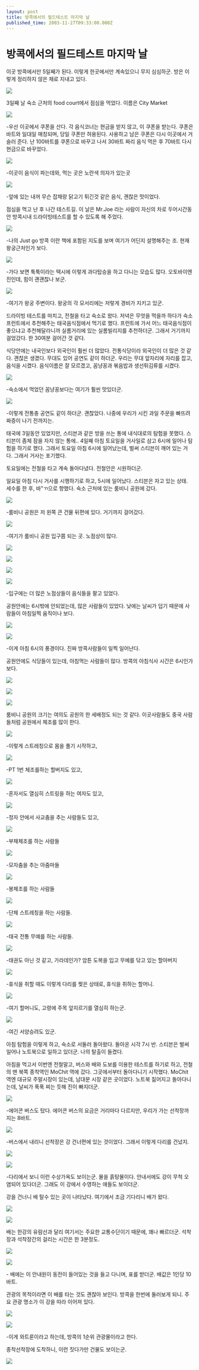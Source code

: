 ```yaml
---
layout: post
title: 방콕에서의 필드테스트 마지막 날
published_time: 2003-11-27T09:33:00.000Z
---
```


# 방콕에서의 필드테스트 마지막 날


이곳 방콕에서만 5일째가 된다. 이렇게 한곳에서만 계속있으니 무지 심심하군. 방은 이렇게 정리하지 않은 채로 지내고 있다.

![](../pds/200902/17/80/a0109780_499a24a8cc857.jpg)

3일째 날 숙소 근처의 food court에서 점심을 먹었다. 이름은 City Market

![](../pds/200902/17/80/a0109780_499a24a7f3de7.jpg)

-우선 이곳에서 쿠폰을 산다. 각 음식코너는 현금을 받지 않고, 이 쿠폰을 받는다. 쿠폰은 바트와 일대일 매칭되며, 당일 쿠폰만 허용된다. 사용하고 남은 쿠폰은 다시 이곳에서 거슬러 준다. 난 100바트를 쿠폰으로 바꾸고 나서 30바트 짜리 음식 먹은 후 70바트 다시 현금으로 바꾸었다.

![](../pds/200902/17/80/a0109780_499a24a76052d.jpg)

-이곳이 음식이 파는데와, 먹는 곳은 노란색 의자가 있는곳

![](../pds/200902/17/80/a0109780_499a24a1bc5f2.jpg)

-앞에 있는 내꺼 무슨 잡채랑 닭고기 튀긴것 같은 음식, 괜찮은 맛이었다.

점심을 먹고 난 후 나간 테스트길. 이 날은 Mr.Joe 라는 사람이 자신의 차로 두어시간동안 방콕시내 드라이빙테스트를 할 수 있도록 해 주었다.

![](../pds/200902/17/80/a0109780_499a24b56ee2d.jpg)

-나의 Just go 방콕 이란 책에 포함된 지도를 보며 여기가 어딘지 설명해주는 조. 현재 왕궁근처인가 보다.

![](../pds/200902/17/80/a0109780_499a24b4d7a60.jpg)

-가다 보면 툭툭이라는 택시에 이렇게 과다탑승을 하고 다니는 모습도 많다. 오토바이엔진인데, 힘이 괜괜찮나 보군.

![](../pds/200902/17/80/a0109780_499a24b622ed1.jpg)

-여기가 왕궁 주변이다. 왕궁의 각 모서리에는 저렇게 경비가 지키고 있군.

드라이빙 테스트를 마치고, 전철을 타고 숙소로 왔다. 저녁은 무엇을 먹을까 하다가 숙소 프런트에서 추천해주는 태국음식점에서 먹기로 했다. 프런트에 가서 어느 태국음식점이 좋으냐고 추천해달라니까 실롬거리에 있는 실롬빌리지를 추천하더군. 그래서 거기까지 걸었갔다. 한 30여분 걸어간 것 같다.

식당안에는 내국인보다 외국인이 훨씬 더 많았다. 전통식당이라 외국인이 더 많은 것 같다. 괜찮은 생겼다. 무대도 있어 공연도 같이 하더군. 우리는 무대 앞자리에 자리를 잡고, 음식을 시켰다. 음식이름은 잘 모르겠고, 꼼냥꽁과 볶음밥과 생선튀김류를 시켰다.

![](../pds/200902/17/80/a0109780_499a24c079681.jpg)

-숙소에서 먹었던 꼼냥꽁보다는 여기가 훨씬 맛있더군.

![](../pds/200902/17/80/a0109780_499a24c09893d.jpg)

-이렇게 전통충 공연도 같이 하더군. 괜찮았다. 나중에 우리가 시킨 과일 주문을 빠뜨려 짜증이 나기 전까지는.

태국에 3일동안 있었지만, 스티븐과 같은 방을 쓰는 통에 내식대로의 탐험을 못했다. 스티븐이 좀체 잠을 자지 않는 통에.. 4일째 아침 토요일을 거사일로 삼고 6시에 일어나 탐험을 하기로 했다. 그래서 토요일 아침 6시에 일어났는데, 벌써 스티븐이 깨어 있는 거다. 그래서 거사는 포기했다.

토요일에는 전철을 타고 계속 돌아다녔다. 전철안은 시원하더군.

일요일 아침 다시 거사를 시행하기로 하고, 5시에 일어났다. 스티븐은 자고 있는 상태. 세수를 한 후, 바"ㄲ으로 향했다. 숙소 근처에 있는 룸비니 공원에 갔다.

![](../pds/200902/17/80/a0109780_499a25025e30a.jpg)

-룸비니 공원은 저 왼쪽 큰 건물 뒤편에 있다. 거기까지 걸어갔다.

![](../pds/200902/17/80/a0109780_499a24c8eaad3.jpg)

-여기가 룸비니 공원 입구쯤 되는 곳. 노점상이 많다.

![](http://pb.woojja.com/gallery/sungyong/20030622-thai5/IMG_4094.jpg)

![](http://pb.woojja.com/gallery/sungyong/20030622-thai5/IMG_4095.jpg)

![](http://pb.woojja.com/gallery/sungyong/20030622-thai5/IMG_4137.jpg)

![](http://pb.woojja.com/gallery/sungyong/20030622-thai5/IMG_4136.jpg)

-입구에는 더 많은 노점상들이 음식들을 팔고 있었다.

공원안에는 6시밖에 안되었는데, 많은 사람들이 있었다. 낮에는 날씨가 덥기 때문에 사람들이 아침일찍 움직이나 보다.

![](http://pb.woojja.com/gallery/sungyong/20030622-thai5/IMG_4097.jpg)

![](http://pb.woojja.com/gallery/sungyong/20030622-thai5/IMG_4098.jpg)

-이게 아침 6시의 풍경이다. 진짜 방콕사람들이 일찍 일어난다.

공원안에도 식당들이 있는데, 아침먹는 사람들이 많다. 방콕의 아침식사 시간은 6시인가 보다.

![](http://pb.woojja.com/gallery/sungyong/20030622-thai5/IMG_4101.jpg)

![](http://pb.woojja.com/gallery/sungyong/20030622-thai5/IMG_4100.jpg)

![](http://pb.woojja.com/gallery/sungyong/20030622-thai5/IMG_4102.jpg)

룸비니 공원의 크기는 여의도 공원의 한 세배정도 되는 것 같다. 이곳사람들도 중국 사람들처럼 공원에서 체조를 많이 한다.

![](http://pb.woojja.com/gallery/sungyong/20030622-thai5/IMG_4103.jpg)

-이렇게 스트레칭으로 몸을 풀기 시작하고,

![](http://pb.woojja.com/gallery/sungyong/20030622-thai5/IMG_4105.jpg)

-PT 1번 체조를하는 할버지도 있고,

![](http://pb.woojja.com/gallery/sungyong/20030622-thai5/IMG_4106.jpg)

-혼자서도 열심히 스트링을 하는 여자도 있고,

![](http://pb.woojja.com/gallery/sungyong/20030622-thai5/IMG_4109.jpg)

-정자 안에서 사교춤을 추는 사람들도 있고,

![](http://pb.woojja.com/gallery/sungyong/20030622-thai5/IMG_4111.jpg)

-부채체조를 하는 사람들

![](http://pb.woojja.com/gallery/sungyong/20030622-thai5/IMG_4118.jpg)

-모자춤을 추는 아줌마들

![](http://pb.woojja.com/gallery/sungyong/20030622-thai5/IMG_4119.jpg)

-봉체조를 하는 사람들

![](http://pb.woojja.com/gallery/sungyong/20030622-thai5/IMG_4122.jpg)

-단체 스트레칭을 하는 사람들.

![](http://pb.woojja.com/gallery/sungyong/20030622-thai5/IMG_4123.jpg)

-태국 전통 무예를 하는 사람들.

![](http://pb.woojja.com/gallery/sungyong/20030622-thai5/IMG_4126.jpg)

-태권도 아닌 것 같고, 가라데인가? 암튼 도복을 입고 무예를 닦고 있는 할아버지

![](http://pb.woojja.com/gallery/sungyong/20030622-thai5/IMG_4128.jpg)

-휴식을 취할 때도 이렇게 다리를 찢은 상태로, 휴식을 취하는 할머니.

![](http://pb.woojja.com/gallery/sungyong/20030622-thai5/IMG_4129.jpg)

-여기 할머니도, 고령에 주목 앞지르기를 열심히 하는군.

![](http://pb.woojja.com/gallery/sungyong/20030622-thai5/IMG_4133.jpg)

-여긴 서양승려도 있군.

아침 탐험을 이렇게 하고, 숙소로 서둘러 돌아왔다. 돌아온 시각 7시 반. 스티븐은 벌써 일어나 노트북으로 일하고 있더군. 나의 탈출이 들켰다.

아침을 먹고서 이번엔 전철말고, 버스와 배와 도보를 이용한 테스트를 하기로 하고, 전철의 맨 북쪽 종착역인 MoChit 역에 갔다. 그곳에서부터 돌아다니기 시작했다. MoChit 역엔 대규모 주말시장이 있는데, 남대문 시장 같은 곳이었다. 노트북 짊어지고 돌아다니는데, 날씨가 푹푹 찌는 듯해 진이 빠지더군.

![](http://pb.woojja.com/gallery/sungyong/20030622-thai5/IMG_4138.jpg)

-에어콘 버스도 탔다. 에어콘 버스의 요금은 거리마다 다르지만, 우리가 가는 선착장까지는 8바트.

![](http://pb.woojja.com/gallery/sungyong/20030622-thai5/IMG_4139.jpg)

-버스에서 내리니 선착장은 강 건너편에 있는 것이었다. 그래서 이렇게 다리를 건넜지.

![](http://pb.woojja.com/gallery/sungyong/20030622-thai5/IMG_4140.jpg)

![](http://pb.woojja.com/gallery/sungyong/20030622-thai5/IMG_4141.jpg)

-다리에서 보니 이런 수상가옥도 보이는군. 물을 흙탕물이다. 안내서에도 강이 무척 오염되어 있다더군. 그래도 이 강에서 수영하는 애들도 보이더군.

강을 건너니 배 탈수 있는 곳이 나타났다. 여기에서 조금 기다리니 배가 왔다.

![](http://pb.woojja.com/gallery/sungyong/20030622-thai5/IMG_4145.jpg)

![](http://pb.woojja.com/gallery/sungyong/20030622-thai5/IMG_4146.jpg)

배는 한강의 유람선과 달리 여기서는 주요한 교통수단이기 때문에, 꽤나 빠르더군. 석착장과 석착장간의 걸리는 시간은 한 3분정도.

![](http://pb.woojja.com/gallery/sungyong/20030622-thai5/IMG_4147.jpg)

![](http://pb.woojja.com/gallery/sungyong/20030622-thai5/IMG_4148.jpg)

\- 배에는 이 안내원이 동전이 들어있는 것을 들고 다니며, 표를 받더군. 배값은 1인당 10바트.

관광의 목적이라면 이 배를 타는 것도 괜찮아 보인다. 방콕을 한번에 둘러보게 되니. 주요 관광 명소가 이 강을 따라 이어져 있다.

![](http://pb.woojja.com/gallery/sungyong/20030622-thai5/IMG_4149.jpg)

![](http://pb.woojja.com/gallery/sungyong/20030622-thai5/IMG_4150.jpg)

-이게 와트룬이라고 하는데, 방콕의 1순위 관광물이라고 한다.

종착선착장에 도착하니, 이런 짓다가만 건물도 보이는군.

![](http://pb.woojja.com/gallery/sungyong/20030622-thai5/IMG_4151.jpg)

